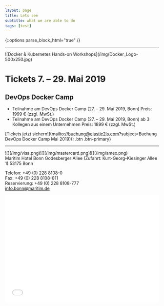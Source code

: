 ```yaml
---
layout: page
title: Lets see
subtitle: what we are able to do
tags: [test]
---
```

{::options parse_block_html="true" /}
<div id="content">

<div class="container">

<div class="slider">

___

<div id="carousel" class="carousel">

<div class="carousel-inner">
![Docker & Kubernetes Hands-on Workshops](/img/Docker_Logo-500x250.jpg)


# Tickets 7\. – 29\. Mai 2019

## DevOps Docker Camp

* Teilnahme am DevOps Docker Camp (27\. – 29\. Mai 2019, Bonn) Preis: 1999 € (zzgl. MwSt.)
* Teilnahme am DevOps Docker Camp (27\. – 29\. Mai 2019, Bonn) ab 3 Kollegen aus einem Unternehmen Preis: 1899 € (zzgl. MwSt.)  

[Tickets jetzt sichern!](mailto://buchung@elastic2ls.com?subject=Buchung DevOps Docker Camp Mai 2019){: .btn .btn-primary}

</div>

___

</div>

</div>

</div>



<div class="offer_payment">![](/img/visa.png)![](/img/mastercard.png)![](/img/amex.png)
</div>

<div class="offer_location">
Maritim Hotel Bonn Godesberger Allee  
(Zufahrt: Kurt-Georg-Kiesinger  
Allee 1)  
53175 Bonn

Telefon: +49 (0) 228 8108-0  
Fax: +49 (0) 228 8108-811  
Reservierung: +49 (0) 228 8108-777  
info.bonn@maritim.de
</div>


<div class="offer_map">

<div class="col-md-24">
<iframe scrolling="no" marginheight="0" marginwidth="0" src="../info/osm_hotel_maritim.html?lat=50.70476,lon=7.13490,info=,zoom=15" width="100%" height="350" frameborder="0">
</iframe>
</div>

</div>

</div>
